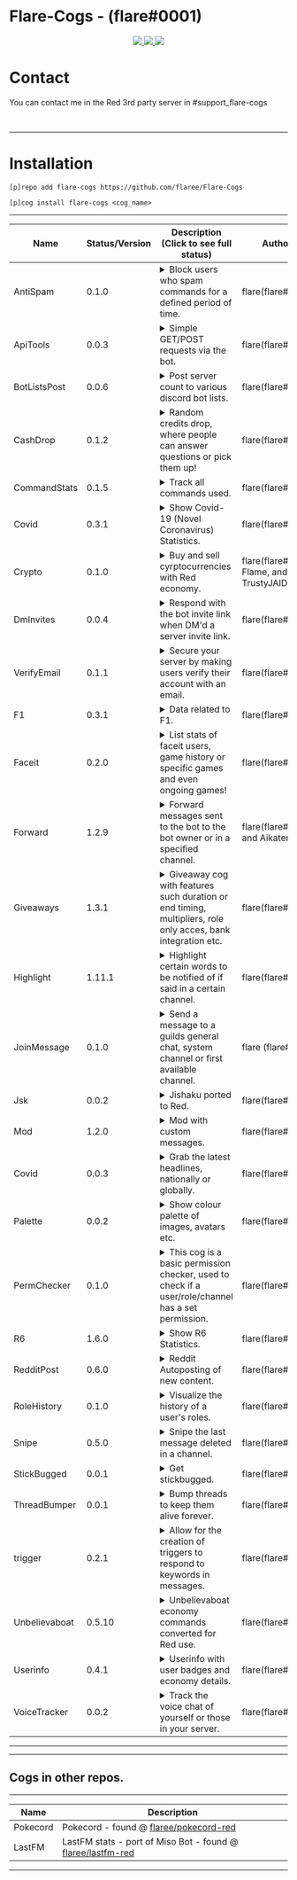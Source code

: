 # Flare-Cogs - (flare#0001)
<p align="center">
  <a href="https://github.com/Cog-Creators/Red-DiscordBot/tree/V3/develop">
    <img src="https://img.shields.io/badge/Red%20DiscordBot-V3-red.svg">
    </a>
  <a href="https://github.com/Rapptz/discord.py">
    <img src="https://img.shields.io/badge/Discord.py-rewrite-blue.svg">
    </a>
  <a href="https://github.com/ambv/black">
    <img src="https://img.shields.io/badge/code%20style-black-000000.svg">
    </a>

</p>

# Contact
You can contact me in the Red 3rd party server in #support_flare-cogs

<br>

---


# Installation
`[p]repo add flare-cogs https://github.com/flaree/Flare-Cogs`

`[p]cog install flare-cogs <cog_name>`

---
| Name          | Status/Version   | Description (Click to see full status)                                                                                                                                                            | Authors                                  |
|---------------|------------------|---------------------------------------------------------------------------------------------------------------------------------------------------------------------------------------------------|------------------------------------------|
| AntiSpam      | 0.1.0            | <details><summary>Block users who spam commands for a defined period of time.</summary></details>                                                                                                 | flare(flare#0001)                        |
| ApiTools      | 0.0.3            | <details><summary>Simple GET/POST requests via the bot.</summary></details>                                                                                                                       | flare(flare#0001)                        |
| BotListsPost  | 0.0.6            | <details><summary>Post server count to various discord bot lists.</summary></details>                                                                                                             | flare(flare#0001)                        |
| CashDrop      | 0.1.2            | <details><summary>Random credits drop, where people can answer questions or pick them up!</summary></details>                                                                                     | flare(flare#0001)                        |
| CommandStats  | 0.1.5            | <details><summary>Track all commands used.</summary>Track all commands used globally, guild wise and during the current session.</details>                                                        | flare(flare#0001)                        |
| Covid         | 0.3.1            | <details><summary>Show Covid-19 (Novel Coronavirus) Statistics.</summary>List stats of Covid-19 (Novel Coronavirus), global or countrywise!</details>                                             | flare(flare#0001)                        |
| Crypto        | 0.1.0            | <details><summary>Buy and sell cyrptocurrencies with Red economy.</summary>Buy and sell cryptocurrencies with Red economy.</details>                                                              | flare(flare#0001), Flame, and TrustyJAID |
| DmInvites     | 0.0.4            | <details><summary>Respond with the bot invite link when DM'd a server invite link.</summary>Respond with the bots invite link if the bot recieves a message containing a server invite.</details> | flare(flare#0001)                        |
| VerifyEmail   | 0.1.1            | <details><summary>Secure your server by making users verify their account with an email.</summary></details>                                                                                      | flare(flare#0001)                        |
| F1            | 0.3.1            | <details><summary>Data related to F1.</summary>F1 data, races, drivers, constructors etc.</details>                                                                                               | flare(flare#0001)                        |
| Faceit        | 0.2.0            | <details><summary>List stats of faceit users, game history or specific games and even ongoing games!</summary></details>                                                                          | flare(flare#0001)                        |
| Forward       | 1.2.9            | <details><summary>Forward messages sent to the bot to the bot owner or in a specified channel.</summary></details>                                                                                | flare(flare#0001) and Aikaterna          |
| Giveaways     | 1.3.1            | <details><summary>Giveaway cog with features such duration or end timing, multipliers, role only acces, bank integration etc.</summary></details>                                                 | flare(flare#0001)                        |
| Highlight     | 1.11.1           | <details><summary>Highlight certain words to be notified of if said in a certain channel.</summary></details>                                                                                     | flare(flare#0001)                        |
| JoinMessage   | 0.1.0            | <details><summary>Send a message to a guilds general chat, system channel or first available channel.</summary></details>                                                                         | flare (flare#0001)                       |
| Jsk           | 0.0.2            | <details><summary>Jishaku ported to Red.</summary></details>                                                                                                                                      | flare(flare#0001)                        |
| Mod           | 1.2.0            | <details><summary>Mod with custom messages.</summary>Core mod with the inclusion of custom messages for banning, kicking and unbanning.</details>                                                 | flare(flare#0001)                        |
| Covid         | 0.0.3            | <details><summary>Grab the latest headlines, nationally or globally.</summary>Grab breaking headline around the world!</details>                                                                  | flare(flare#0001)                        |
| Palette       | 0.0.2            | <details><summary>Show colour palette of images, avatars etc.</summary>Show colour palette of images, avatars, emojis etc</details>                                                               | flare(flare#0001)                        |
| PermChecker   | 0.1.0            | <details><summary>This cog is a basic permission checker, used to check if a user/role/channel has a set permission.</summary></details>                                                          | flare(flare#0001)                        |
| R6            | 1.6.0            | <details><summary>Show R6 Statistics.</summary>List R6 Statistics from seasons, individual operators, all operators and more!</details>                                                           | flare(flare#0001)                        |
| RedditPost    | 0.6.0            | <details><summary>Reddit Autoposting of new content.</summary></details>                                                                                                                          | flare(flare#0001)                        |
| RoleHistory   | 0.1.0            | <details><summary>Visualize the history of a user's roles.</summary></details>                                                                                                                    | flare(flare#0001)                        |
| Snipe         | 0.5.0            | <details><summary>Snipe the last message deleted in a channel.</summary>Snipe command converted to Red, get the last message deleted in a channel.</details>                                      | flare(flare#0001)                        |
| StickBugged   | 0.0.1            | <details><summary>Get stickbugged.</summary></details>                                                                                                                                            | flare(flare#0001)                        |
| ThreadBumper  | 0.0.1            | <details><summary>Bump threads to keep them alive forever.</summary></details>                                                                                                                    | flare(flare#0001)                        |
| trigger       | 0.2.1            | <details><summary>Allow for the creation of triggers to respond to keywords in messages.</summary></details>                                                                                      | flare(flare#0001)                        |
| Unbelievaboat | 0.5.10           | <details><summary>Unbelievaboat economy commands converted for Red use.</summary>Unbelievaboat economy commands converted for Red use..</details>                                                 | flare(flare#0001)                        |
| Userinfo      | 0.4.1            | <details><summary>Userinfo with user badges and economy details.</summary>Show a users normal userinfo + their badges and shared servers and bank stuff.</details>                                | flare(flare#0001)                        |
| VoiceTracker  | 0.0.2            | <details><summary>Track the voice chat of yourself or those in your server.</summary></details>                                                                                                   | flare(flare#0001)                        |
---



---
## Cogs in other repos.
---
| Name | Description
| --- | --- |
| Pokecord | Pokecord - found @ [flaree/pokecord-red](https://github.com/flaree/pokecord-red) |
| LastFM | LastFM stats - port of Miso Bot - found @ [flaree/lastfm-red](https://github.com/flaree/lastfm-red) |


---

